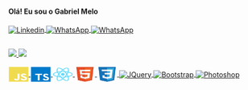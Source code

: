#### Olá! Eu sou o Gabriel Melo
<div style="display: inline_block">
  <a href="https://www.linkedin.com/in/gabriel-melo-396926192/" >
    <img align="center" alt="Linkedin" height="40" src="https://img.icons8.com/doodle/344/linkedin--v2.png" />
  </a>
  
  <a href="https://api.whatsapp.com/send?phone=5511971629022" >
    <img align="center" alt="WhatsApp" height="40" src="https://img.icons8.com/doodle/344/whatsapp.png" />
  </a>
  
  <a href="mailto:gabrielm.leite@hotmail.com" >
    <img align="center" alt="WhatsApp" height="40" src="https://img.icons8.com/doodle/344/ms-outlook.png" />
  </a>
</div>

##
<div align="left">
  <a href="https://github.com/GabrielMelo97">
  <img height="180em" src="https://github-readme-stats.vercel.app/api?username=GabrielMelo97&show_icons=true&theme=dark&include_all_commits=true&count_private=true"/>
  <img height="180em" src="https://github-readme-stats.vercel.app/api/top-langs/?username=GabrielMelo97&layout=compact&langs_count=7&theme=dark"/>
</div>

<div style="display: inline_block"><br>
  <img align="center" alt="Js" height="30" width="40" src="https://raw.githubusercontent.com/devicons/devicon/master/icons/javascript/javascript-plain.svg">
  <img align="center" alt="Ts" height="30" width="40" src="https://raw.githubusercontent.com/devicons/devicon/master/icons/typescript/typescript-plain.svg">
  <img align="center" alt="React" height="30" width="40" src="https://raw.githubusercontent.com/devicons/devicon/master/icons/react/react-original.svg">
  <img align="center" alt="HTML" height="30" width="40" src="https://raw.githubusercontent.com/devicons/devicon/master/icons/html5/html5-original.svg">
  <img align="center" alt="CSS" height="30" width="40" src="https://raw.githubusercontent.com/devicons/devicon/master/icons/css3/css3-original.svg">
  <img align="center" alt="JQuery" height="30" width="40" src="https://cdn.jsdelivr.net/gh/devicons/devicon/icons/jquery/jquery-original.svg" />
  <img align="center" alt="Bootstrap" height="30" width="40" src="https://cdn.jsdelivr.net/gh/devicons/devicon/icons/bootstrap/bootstrap-original.svg" />
  <img align="center" alt="Photoshop" height="30" width="40" src="https://cdn.jsdelivr.net/gh/devicons/devicon/icons/photoshop/photoshop-line.svg" />
</div>
 
##
